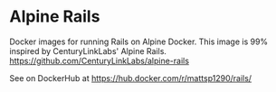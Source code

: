 # Alpine Rails
Docker images for running Rails on Alpine Docker. This image is 99% inspired by CenturyLinkLabs' Alpine Rails. https://github.com/CenturyLinkLabs/alpine-rails

See on DockerHub at https://hub.docker.com/r/mattsp1290/rails/